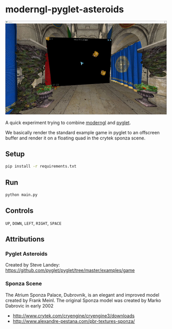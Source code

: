 # moderngl-pyglet-asteroids

<div align="center">

[![preview](https://github.com/einarf/moderngl-pyglet-asteroids/raw/master/screenshot.jpg)](#readme)

</div>

A quick experiment trying to combine [moderngl] and [pyglet].

We basically render the standard example game in pyglet to
an offscreen buffer and render it on a floating quad
in the crytek sponza scene.

## Setup

```bash
pip install -r requirements.txt
```

## Run

```bash
python main.py
```

## Controls

`UP`, `DOWN`, `LEFT`, `RIGHT`, `SPACE`

[moderngl]: https://github.com/moderngl/moderngl
[pyglet]: https://github.com/pyglet/pyglet

## Attributions

### Pyglet Asteroids

Created by Steve Landey: https://github.com/pyglet/pyglet/tree/master/examples/game

### Sponza Scene

The Atrium Sponza Palace, Dubrovnik, is an elegant and improved model created by Frank Meinl. The original Sponza model was created by Marko Dabrovic in early 2002

* http://www.crytek.com/cryengine/cryengine3/downloads
* http://www.alexandre-pestana.com/pbr-textures-sponza/


